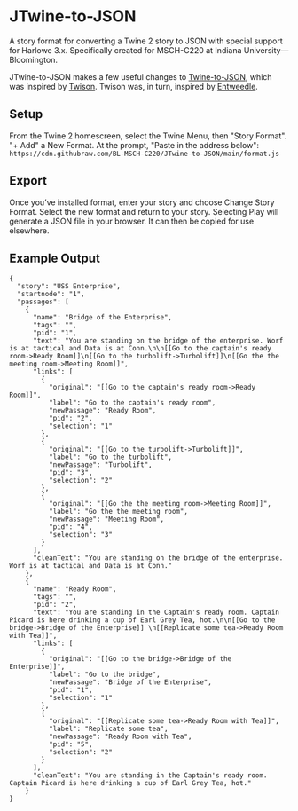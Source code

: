 # JTwine-to-JSON
A story format for converting a Twine 2 story to JSON with special support for Harlowe 3.x. Specifically created for MSCH-C220 at Indiana University—Bloomington.

JTwine-to-JSON makes a few useful changes to [Twine-to-JSON](https://jtschoonhoven.github.io/twine-to-json/), which was inspired by [Twison](https://github.com/lazerwalker/twison). Twison was, in turn, inspired by [Entweedle](http://www.maximumverbosity.net/twine/Entweedle/).

## Setup

From the Twine 2 homescreen, select the Twine Menu, then "Story Format". "+ Add" a New Format. At the prompt, "Paste in the address below": `https://cdn.githubraw.com/BL-MSCH-C220/JTwine-to-JSON/main/format.js`


## Export

Once you’ve installed format, enter your story and choose Change Story Format. Select the new format and return to your story. Selecting Play will generate a JSON file in your browser. It can then be copied for use elsewhere.

## Example Output
```
{
  "story": "USS Enterprise",
  "startnode": "1",
  "passages": [
    {
      "name": "Bridge of the Enterprise",
      "tags": "",
      "pid": "1",
      "text": "You are standing on the bridge of the enterprise. Worf is at tactical and Data is at Conn.\n\n[[Go to the captain's ready room->Ready Room]]\n[[Go to the turbolift->Turbolift]]\n[[Go the the meeting room->Meeting Room]]",
      "links": [
        {
          "original": "[[Go to the captain's ready room->Ready Room]]",
          "label": "Go to the captain's ready room",
          "newPassage": "Ready Room",
          "pid": "2",
          "selection": "1"
        },
        {
          "original": "[[Go to the turbolift->Turbolift]]",
          "label": "Go to the turbolift",
          "newPassage": "Turbolift",
          "pid": "3",
          "selection": "2"
        },
        {
          "original": "[[Go the the meeting room->Meeting Room]]",
          "label": "Go the the meeting room",
          "newPassage": "Meeting Room",
          "pid": "4",
          "selection": "3"
        }
      ],
      "cleanText": "You are standing on the bridge of the enterprise. Worf is at tactical and Data is at Conn."
    },
    {
      "name": "Ready Room",
      "tags": "",
      "pid": "2",
      "text": "You are standing in the Captain's ready room. Captain Picard is here drinking a cup of Earl Grey Tea, hot.\n\n[[Go to the bridge->Bridge of the Enterprise]] \n[[Replicate some tea->Ready Room with Tea]]",
      "links": [
        {
          "original": "[[Go to the bridge->Bridge of the Enterprise]]",
          "label": "Go to the bridge",
          "newPassage": "Bridge of the Enterprise",
          "pid": "1",
          "selection": "1"
        },
        {
          "original": "[[Replicate some tea->Ready Room with Tea]]",
          "label": "Replicate some tea",
          "newPassage": "Ready Room with Tea",
          "pid": "5",
          "selection": "2"
        }
      ],
      "cleanText": "You are standing in the Captain's ready room. Captain Picard is here drinking a cup of Earl Grey Tea, hot."
    }
}
```
